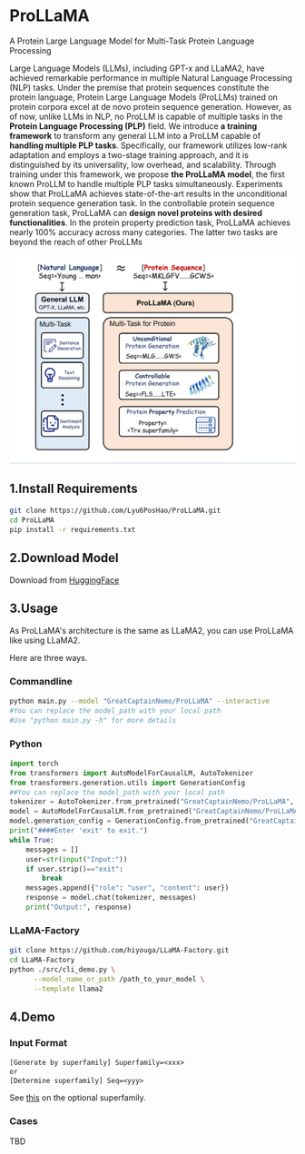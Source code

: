 # ProLLaMA
A Protein Large Language Model for Multi-Task Protein Language Processing

Large Language Models (LLMs), including GPT-x and LLaMA2, have achieved remarkable performance in multiple Natural Language Processing (NLP) tasks. 
Under the premise that protein sequences constitute the protein language, Protein Large Language Models (ProLLMs) trained on protein corpora excel at de novo protein sequence generation.
However, as of now, unlike LLMs in NLP, no ProLLM is capable of multiple tasks in the **Protein Language Processing (PLP)** field.
We introduce **a training framework** to transform any general LLM into a ProLLM capable of **handling multiple PLP tasks**. Specifically, our framework utilizes low-rank adaptation and employs a two-stage training approach, and it is distinguished by its universality, low overhead, and scalability. Through training under this framework, we propose **the ProLLaMA model**, the first known ProLLM to handle multiple PLP tasks simultaneously.
Experiments show that ProLLaMA achieves state-of-the-art results in the unconditional protein sequence generation task. In the controllable protein sequence generation task, ProLLaMA can **design novel proteins with desired functionalities**. In the protein property prediction task, ProLLaMA achieves nearly 100\% accuracy across many categories. The latter two tasks are beyond the reach of other ProLLMs

![](img/intro.png)

## 1.Install Requirements

```bash
git clone https://github.com/Lyu6PosHao/ProLLaMA.git
cd ProLLaMA
pip install -r requirements.txt
```

## 2.Download Model
Download from [HuggingFace](https://huggingface.co/GreatCaptainNemo/ProLLaMA)

## 3.Usage
As ProLLaMA's architecture is the same as LLaMA2, you can use ProLLaMA like using LLaMA2. 

Here are three ways.
### Commandline

```bash
python main.py --model "GreatCaptainNemo/ProLLaMA" --interactive
#You can replace the model_path with your local path
#Use "python main.py -h" for more details
```

### Python
```python
import torch
from transformers import AutoModelForCausalLM, AutoTokenizer
from transformers.generation.utils import GenerationConfig
##You can replace the model_path with your local path
tokenizer = AutoTokenizer.from_pretrained("GreatCaptainNemo/ProLLaMA", use_fast=False, trust_remote_code=True)
model = AutoModelForCausalLM.from_pretrained("GreatCaptainNemo/ProLLaMA", device_map="auto", torch_dtype=torch.bfloat16, trust_remote_code=True)
model.generation_config = GenerationConfig.from_pretrained("GreatCaptainNemo/ProLLaMA")
print("####Enter 'exit' to exit.")
while True:
    messages = []
    user=str(input("Input:"))
    if user.strip()=="exit":
        break
    messages.append({"role": "user", "content": user})
    response = model.chat(tokenizer, messages)
    print("Output:", response)
```

### LLaMA-Factory
```bash
git clone https://github.com/hiyouga/LLaMA-Factory.git
cd LLaMA-Factory
python ./src/cli_demo.py \
      --model_name_or_path /path_to_your_model \
      --template llama2
```

## 4.Demo

### Input Format
```text
[Generate by superfamily] Superfamily=<xxx>
or
[Determine superfamily] Seq=<yyy>
```
See [this](https://github.com/Lyu6PosHao/ProLLaMA/blob/main/superfamilies.txt) on the optional superfamily.

### Cases
TBD



